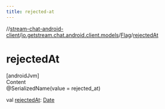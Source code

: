 ```yaml
---
title: rejected-at
---
```

//[stream-chat-android-client](../../../index.md)/[io.getstream.chat.android.client.models](../index.md)/[Flag](index.md)/[rejectedAt](rejectedAt.md)



# rejectedAt  
[androidJvm]  
Content  
@SerializedName(value = rejected_at)  
  
val [rejectedAt](rejectedAt.md): [Date](https://developer.android.com/reference/kotlin/java/util/Date.html)  



